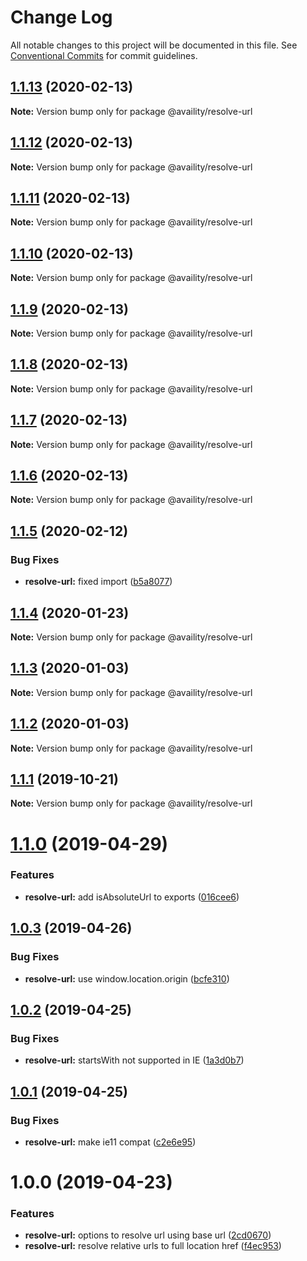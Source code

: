 # Change Log

All notable changes to this project will be documented in this file.
See [Conventional Commits](https://conventionalcommits.org) for commit guidelines.

## [1.1.13](https://github.com/Availity/sdk-js/compare/@availity/resolve-url@1.1.10...@availity/resolve-url@1.1.13) (2020-02-13)

**Note:** Version bump only for package @availity/resolve-url





## [1.1.12](https://github.com/Availity/sdk-js/compare/@availity/resolve-url@1.1.11...@availity/resolve-url@1.1.12) (2020-02-13)

**Note:** Version bump only for package @availity/resolve-url





## [1.1.11](https://github.com/Availity/sdk-js/compare/@availity/resolve-url@1.1.9...@availity/resolve-url@1.1.11) (2020-02-13)

**Note:** Version bump only for package @availity/resolve-url





## [1.1.10](https://github.com/Availity/sdk-js/compare/@availity/resolve-url@1.1.8...@availity/resolve-url@1.1.10) (2020-02-13)

**Note:** Version bump only for package @availity/resolve-url





## [1.1.9](https://github.com/Availity/sdk-js/compare/@availity/resolve-url@1.1.8...@availity/resolve-url@1.1.9) (2020-02-13)

**Note:** Version bump only for package @availity/resolve-url





## [1.1.8](https://github.com/Availity/sdk-js/compare/@availity/resolve-url@1.1.5...@availity/resolve-url@1.1.8) (2020-02-13)

**Note:** Version bump only for package @availity/resolve-url





## [1.1.7](https://github.com/Availity/sdk-js/compare/@availity/resolve-url@1.1.6...@availity/resolve-url@1.1.7) (2020-02-13)

**Note:** Version bump only for package @availity/resolve-url





## [1.1.6](https://github.com/Availity/sdk-js/compare/@availity/resolve-url@1.1.5...@availity/resolve-url@1.1.6) (2020-02-13)

**Note:** Version bump only for package @availity/resolve-url





## [1.1.5](https://github.com/Availity/sdk-js/compare/@availity/resolve-url@1.1.4...@availity/resolve-url@1.1.5) (2020-02-12)


### Bug Fixes

* **resolve-url:** fixed import ([b5a8077](https://github.com/Availity/sdk-js/commit/b5a807736bde15744f399ea822797c541fef8880))





## [1.1.4](https://github.com/Availity/sdk-js/compare/@availity/resolve-url@1.1.3...@availity/resolve-url@1.1.4) (2020-01-23)

**Note:** Version bump only for package @availity/resolve-url





## [1.1.3](https://github.com/Availity/sdk-js/compare/@availity/resolve-url@1.1.2...@availity/resolve-url@1.1.3) (2020-01-03)

**Note:** Version bump only for package @availity/resolve-url

## [1.1.2](https://github.com/Availity/sdk-js/compare/@availity/resolve-url@1.1.1...@availity/resolve-url@1.1.2) (2020-01-03)

**Note:** Version bump only for package @availity/resolve-url

## [1.1.1](https://github.com/Availity/sdk-js/compare/@availity/resolve-url@1.1.0...@availity/resolve-url@1.1.1) (2019-10-21)

**Note:** Version bump only for package @availity/resolve-url

# [1.1.0](https://github.com/Availity/sdk-js/compare/@availity/resolve-url@1.0.3...@availity/resolve-url@1.1.0) (2019-04-29)

### Features

-   **resolve-url:** add isAbsoluteUrl to exports ([016cee6](https://github.com/Availity/sdk-js/commit/016cee6))

## [1.0.3](https://github.com/Availity/sdk-js/compare/@availity/resolve-url@1.0.2...@availity/resolve-url@1.0.3) (2019-04-26)

### Bug Fixes

-   **resolve-url:** use window.location.origin ([bcfe310](https://github.com/Availity/sdk-js/commit/bcfe310))

## [1.0.2](https://github.com/Availity/sdk-js/compare/@availity/resolve-url@1.0.1...@availity/resolve-url@1.0.2) (2019-04-25)

### Bug Fixes

-   **resolve-url:** startsWith not supported in IE ([1a3d0b7](https://github.com/Availity/sdk-js/commit/1a3d0b7))

## [1.0.1](https://github.com/Availity/sdk-js/compare/@availity/resolve-url@1.0.0...@availity/resolve-url@1.0.1) (2019-04-25)

### Bug Fixes

-   **resolve-url:** make ie11 compat ([c2e6e95](https://github.com/Availity/sdk-js/commit/c2e6e95))

# 1.0.0 (2019-04-23)

### Features

-   **resolve-url:** options to resolve url using base url ([2cd0670](https://github.com/Availity/sdk-js/commit/2cd0670))
-   **resolve-url:** resolve relative urls to full location href ([f4ec953](https://github.com/Availity/sdk-js/commit/f4ec953))
